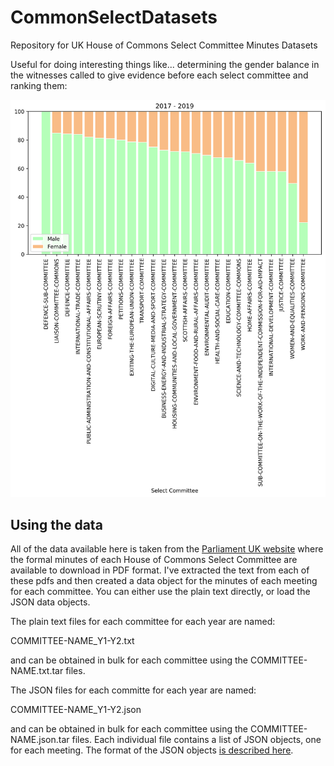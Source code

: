 # CommonSelectDatasets
Repository for UK House of Commons Select Committee Minutes Datasets

Useful for doing interesting things like... determining the gender balance in the witnesses called to give evidence before each select committee and ranking them:

![](https://github.com/as595/CommonSelectDatasets/blob/master/media/committees.png)

## Using the data

All of the data available here is taken from the [Parliament UK website](https://www.parliament.uk/business/committees/committees-a-z/commons-select/) where the formal minutes of each House of Commons Select Committee are available to download in PDF format. I've extracted the text from each of these pdfs and then created a data object for the minutes of each meeting for each committee. You can either use the plain text directly, or load the JSON data objects. 

The plain text files for each committee for each year are named:

COMMITTEE-NAME_Y1-Y2.txt

and can be obtained in bulk for each committee using the COMMITTEE-NAME.txt.tar files. 

The JSON files for each committe for each year are named:

COMMITTEE-NAME_Y1-Y2.json

and can be obtained in bulk for each committee using the COMMITTEE-NAME.json.tar files. Each individual file contains a list of JSON objects, one for each meeting. The format of the JSON objects [is described here](https://github.com/as595/CommonSelectDatasets/blob/master/pages/DataFormat.md).
